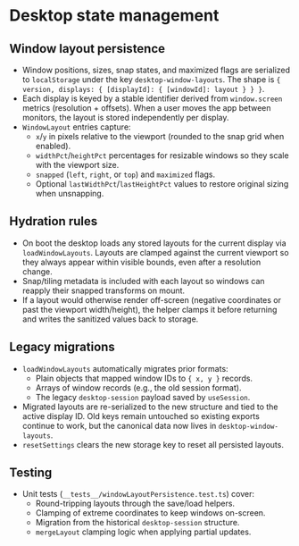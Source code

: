 # Desktop state management

## Window layout persistence

- Window positions, sizes, snap states, and maximized flags are serialized to
  `localStorage` under the key `desktop-window-layouts`. The shape is
  `{ version, displays: { [displayId]: { [windowId]: layout } } }`.
- Each display is keyed by a stable identifier derived from `window.screen`
  metrics (resolution + offsets). When a user moves the app between monitors,
  the layout is stored independently per display.
- `WindowLayout` entries capture:
  - `x`/`y` in pixels relative to the viewport (rounded to the snap grid when
    enabled).
  - `widthPct`/`heightPct` percentages for resizable windows so they scale with
    the viewport size.
  - `snapped` (`left`, `right`, or `top`) and `maximized` flags.
  - Optional `lastWidthPct`/`lastHeightPct` values to restore original sizing
    when unsnapping.

## Hydration rules

- On boot the desktop loads any stored layouts for the current display via
  `loadWindowLayouts`. Layouts are clamped against the current viewport so they
  always appear within visible bounds, even after a resolution change.
- Snap/tiling metadata is included with each layout so windows can reapply
  their snapped transforms on mount.
- If a layout would otherwise render off-screen (negative coordinates or past
  the viewport width/height), the helper clamps it before returning and writes
  the sanitized values back to storage.

## Legacy migrations

- `loadWindowLayouts` automatically migrates prior formats:
  - Plain objects that mapped window IDs to `{ x, y }` records.
  - Arrays of window records (e.g., the old session format).
  - The legacy `desktop-session` payload saved by `useSession`.
- Migrated layouts are re-serialized to the new structure and tied to the
  active display ID. Old keys remain untouched so existing exports continue to
  work, but the canonical data now lives in `desktop-window-layouts`.
- `resetSettings` clears the new storage key to reset all persisted layouts.

## Testing

- Unit tests (`__tests__/windowLayoutPersistence.test.ts`) cover:
  - Round-tripping layouts through the save/load helpers.
  - Clamping of extreme coordinates to keep windows on-screen.
  - Migration from the historical `desktop-session` structure.
  - `mergeLayout` clamping logic when applying partial updates.

